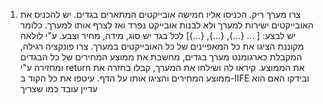 1. צרו מערך ריק. הכניסו אליו חמישה אובייקטים המתארים בגדים. יש להכניס את האובייקטים ישירות למערך ולא לבנות אובייקט נפרד ואז לצרף אותו למערך. כלומר יש לבצע: [ ... {...}, {...}, {...}] לכל בגד יש סוג, מידה, מחיר וצבע. ע"י לולאה מקוננת הציגו את כל המאפיינים של כל האובייקטים במערך. צרו פונקציה רגילה, המקבלת כארגומנט מערך בגדים, מחשבת את ממוצע המחירים של כל הבגדים ומחזירה ע"י return את הממוצע. קיראו לה ושילחו את המערך, קבלו בחזרה את ממוצע המחירים והציגו אותו על הדף. עיטפו את כל הקוד ב-IIFE ובידקו האם הוא עדיין עובד כמו שצריך
